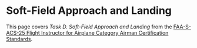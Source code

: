 # Soft-Field Approach and Landing

This page covers *Task D. Soft-Field Approach and Landing* from the [FAA-S-ACS-25 Flight Instructor for Airplane Category Airman Certification Standards](https://www.faa.gov/training_testing/testing/acs/cfi_airplane_acs_25.pdf).

<!--@include: ./docs/src/includes/takeoff-landing/soft-field-landing.md | shift:1-->
